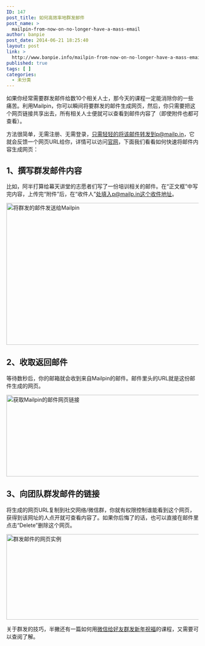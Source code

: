 ```yaml
---
ID: 147
post_title: 如何高效率地群发邮件
post_name: >
  mailpin-from-now-on-no-longer-have-a-mass-email
author: banpie
post_date: 2014-06-21 18:25:40
layout: post
link: >
  http://www.banpie.info/mailpin-from-now-on-no-longer-have-a-mass-email/
published: true
tags: [ ]
categories:
  - 未分类
---
```

如果你经常需要群发邮件给数10个相关人士，那今天的课程一定能消除你的一些痛苦。利用Mailpin，你可以瞬间将要群发的邮件生成网页，然后，你只需要把这个网页链接共享出去，所有相关人士便就可以查看到邮件内容了（即使附件也都可查看）。

方法很简单，无需注册、无需登录，只需轻轻的将该邮件转发到p@mailp.in，它就会反馈一个网页URL给你，详情可以访问[官网][1]，下面我们看看如何快速将邮件内容生成网页：

## 1、撰写群发邮件内容

比如，阿半打算给幕天讲堂的志愿者们写了一份培训相关的邮件。在“正文框”中写完内容，上传完“附件”后，在“收件人”处填入p@mailp.in这个收件地址。

<img class="alignnone size-full wp-image-705" src="http://www.banpie.info/wp-content/uploads/2018/11/0-6.png" width="620" height="372" alt="将群发的邮件发送给Mailpin" />

## 2、收取返回邮件

等待数秒后，你的邮箱就会收到来自Mailpin的邮件。邮件里头的URL就是这份邮件生成的网页。

<img class="alignnone size-full wp-image-706" src="http://www.banpie.info/wp-content/uploads/2018/11/0-7.png" width="620" height="214" alt="获取Mailpin的邮件网页链接" />

## 3、向团队群发邮件的链接

将生成的网页URL复制到社交网络/微信群，你就有权限控制谁能看到这个网页，获得到该网址的人点开就可查看内容了。如果你后悔了的话，也可以直接在邮件里点击“Delete”删除这个网页。

<img class="alignnone size-full wp-image-707" src="http://www.banpie.info/wp-content/uploads/2018/11/0-8.png" width="620" height="224" alt="群发邮件的网页实例" />

关于群发的技巧，半撇还有一篇如何用[微信给好友群发新年祝福][2]的课程，又需要可以查阅了解。

 [1]: http://mailp.in/
 [2]: http://www.banpie.info/how-to-send-group-texts-via-wechat/